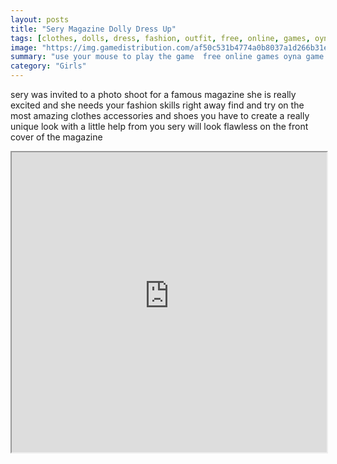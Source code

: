 ```yaml
---
layout: posts
title: "Sery Magazine Dolly Dress Up"
tags: [clothes, dolls, dress, fashion, outfit, free, online, games, oyna, game, free, games, play, play, games]
image: "https://img.gamedistribution.com/af50c531b4774a0b8037a1d266b31efe.jpg"
summary: "use your mouse to play the game  free online games oyna game free games play play games"
category: "Girls"
---
```


sery was invited to a photo shoot for a famous magazine she is really excited and she needs your fashion skills right away find and try on the most amazing clothes accessories and shoes you have to create a really unique look with a little help from you sery will look flawless on the front cover of the magazine

<iframe width="100%" height="480px;" src="https://flash.gamedistribution.com?game=af50c531b4774a0b8037a1d266b31efe"></iframe>